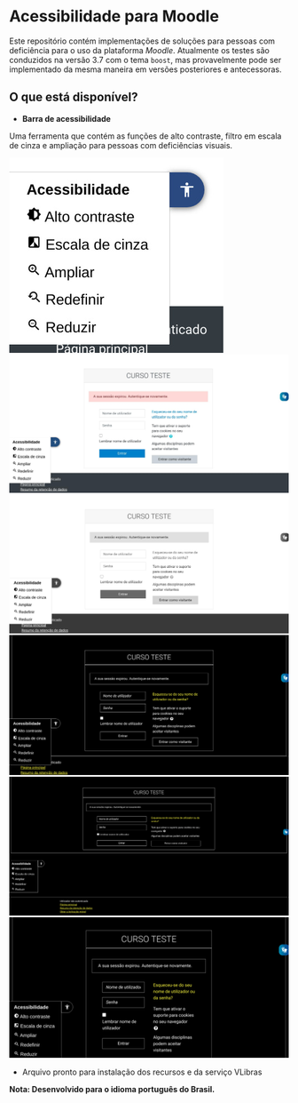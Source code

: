 # Acessibilidade para Moodle
Este repositório contém implementações de soluções para pessoas com deficiência para o uso da plataforma _Moodle_. Atualmente os testes são conduzidos na versão 3.7 com o tema `boost`, mas provavelmente pode ser implementado da mesma maneira em versões posteriores e antecessoras.

## O que está disponível?
* **Barra de acessibilidade**

Uma ferramenta que contém as funções de alto contraste, filtro em escala de cinza e ampliação para pessoas com deficiências visuais.

![Imagem da barra de acessibilidade](./screenshoots/bar.jpg)
![Captura de tela da barra no Moodle](./screenshoots/regular.jpg)
![Captura de tela do filtro preto e branco](./screenshoots/grayscale.jpg)
![Captura de tela do filtro alto contraste](./screenshoots/hc.jpg)
![Captura de tela da ampliação negativa com alto contraste](./screenshoots/hczoomm.jpg)
![Captura de tela da ampliação positiva com alto constraste](./screenshoots/hczoomM.jpg)

* Arquivo pronto para instalação dos recursos e da serviço VLibras



**Nota: Desenvolvido para o idioma português do Brasil.**